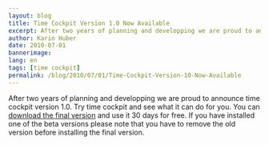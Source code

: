 ```yaml
---
layout: blog
title: Time Cockpit Version 1.0 Now Available
excerpt: After two years of planning and developping we are proud to announce time cockpit version 1.0. Try time cockpit and see what it can do for you. You can download the final version and use it 30 days for free. If you have installed one of the beta versions please note that you have to remove the old version before installing the final version.
author: Karin Huber
date: 2010-07-01
bannerimage: 
lang: en
tags: [time cockpit]
permalink: /blog/2010/07/01/Time-Cockpit-Version-10-Now-Available
---
```


<p>After two years of planning and developping we are proud to announce time cockpit version 1.0. Try time cockpit and see what it can do for you. You can <a href="{{site.baseurl}}/create-trial-account/">download the final version</a> and use it 30 days for free. If you have installed one of the beta versions please note that you have to remove the old version before installing the final version.</p>